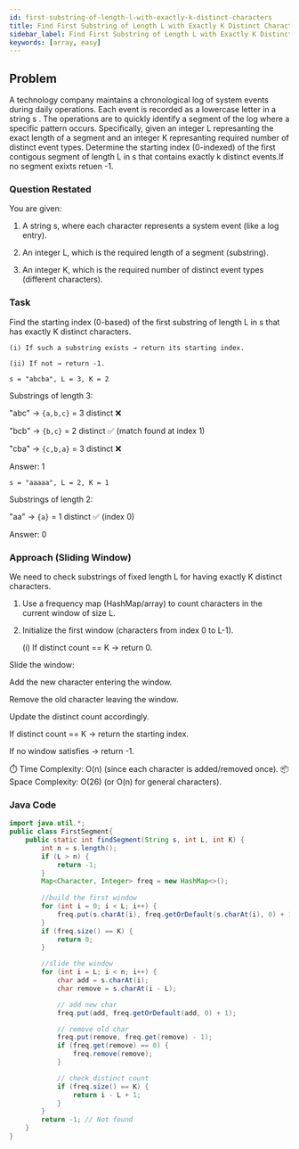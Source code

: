 ```yaml
---
id: first-substring-of-length-l-with-exactly-k-distinct-characters
title: Find First Substring of Length L with Exactly K Distinct Charactersr
sidebar_label: Find First Substring of Length L with Exactly K Distinct Characters
keywords: [array, easy]
---
```


## Problem
A technology company maintains a chronological log of system events during daily operations. Each event is recorded as a lowercase letter in a string s . The operations are to quickly identify a segment of the log where a specific pattern occurs. Specifically, given an integer L represanting the exact length of a segment and an integer K represanting required number of distinct event types. Determine the starting index (0-indexed) of the first contigous segment of length L in s that contains exactly k distinct events.If no segment exixts retuen -1.

### Question Restated

You are given:

1) A string s, where each character represents a system event (like a log entry).

2) An integer L, which is the required length of a segment (substring).

3) An integer K, which is the required number of distinct event types (different characters).

### Task

Find the starting index (0-based) of the first substring of length L in s that has exactly K distinct characters.

    (i) If such a substring exists → return its starting index.

    (ii) If not → return -1.

```text title="Example1"
s = "abcba", L = 3, K = 2
```
Substrings of length 3:

"abc" → `{a,b,c}` = 3 distinct ❌

"bcb" → `{b,c}` = 2 distinct ✅ (match found at index 1)

"cba" → `{c,b,a}` = 3 distinct ❌

Answer: 1

```text title="Example2"
s = "aaaaa", L = 2, K = 1
```
Substrings of length 2:

"aa" → `{a}` = 1 distinct ✅ (index 0)

Answer: 0

### Approach (Sliding Window)
We need to check substrings of fixed length L for having exactly K distinct characters.

1) Use a frequency map (HashMap/array) to count characters in the current window of size L.

2) Initialize the first window (characters from index 0 to L-1).

    (i) If distinct count == K → return 0.

Slide the window:

Add the new character entering the window.

Remove the old character leaving the window.

Update the distinct count accordingly.

If distinct count == K → return the starting index.

If no window satisfies → return -1.

⏱️ Time Complexity: O(n) (since each character is added/removed once).
📦 Space Complexity: O(26) (or O(n) for general characters).

### Java Code
```java title="Java"
import java.util.*;
public class FirstSegment{
    public static int findSegment(String s, int L, int K) {
        int n = s.length();
        if (L > n) {
            return -1;
        }
        Map<Character, Integer> freq = new HashMap<>();
        
        //build the first window
        for (int i = 0; i < L; i++) {
            freq.put(s.charAt(i), freq.getOrDefault(s.charAt(i), 0) + 1);
        }
        if (freq.size() == K) {
            return 0;
        }

        //slide the window
        for (int i = L; i < n; i++) {
            char add = s.charAt(i);
            char remove = s.charAt(i - L);

            // add new char
            freq.put(add, freq.getOrDefault(add, 0) + 1);

            // remove old char
            freq.put(remove, freq.get(remove) - 1);
            if (freq.get(remove) == 0) {
                freq.remove(remove);
            }

            // check distinct count
            if (freq.size() == K) {
                return i - L + 1;
            }
        }
        return -1; // Not found
    }
}
```
